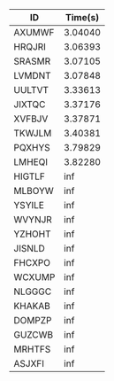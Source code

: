 |ID|Time(s)|
|-|-|
|AXUMWF|3.04040|
|HRQJRI|3.06393|
|SRASMR|3.07105|
|LVMDNT|3.07848|
|UULTVT|3.33613|
|JIXTQC|3.37176|
|XVFBJV|3.37871|
|TKWJLM|3.40381|
|PQXHYS|3.79829|
|LMHEQI|3.82280|
|HIGTLF|inf|
|MLBOYW|inf|
|YSYILE|inf|
|WVYNJR|inf|
|YZHOHT|inf|
|JISNLD|inf|
|FHCXPO|inf|
|WCXUMP|inf|
|NLGGGC|inf|
|KHAKAB|inf|
|DOMPZP|inf|
|GUZCWB|inf|
|MRHTFS|inf|
|ASJXFI|inf|
